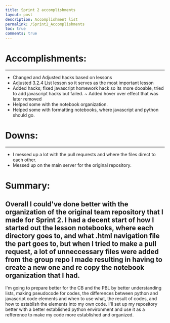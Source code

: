 ```yaml
---
title: Sprint 2 accomplishments
layout: post
description: Accomplishment list
permalink: /Sprint2_Accomplishments
toc: true
comments: true
---
```


# Accomplishments:
---------------------------------------------------
+ Changed and Adjusted hacks based on lessons
+ Adjusted 3.2.4 List lesson so it serves as the most important lesson
+ Added hacks; fixed javascript homework hack so its more dooable, tried to add javascript hacks but failed.
~ Added hover over effect that was later removed
+ Helped some with the notebook organization.
+ Helped some with formatting notebooks, where javascript and python should go.

# Downs:
----------------------------------------------------
- I messed up a lot with the pull requrests and where the files direct to each other.
- Messed up on the main server for the original repository.

# Summary:

Overall I could've done better with the organization of the original team repository that I made for Sprint 2. I had a decent start of how I started out the lesson notebooks, where each directory goes to, and what .html navigation file the part goes to, but when I tried to make a pull request, a lot of unneccessary files were added from the group repo I made resulting in having to create a new one and re copy the notebook organization that I had.
-------------------------------------------------------
I'm going to prepare better for the CB and the PBL by better understanding lists, making pseudocode for codes, the differences between python and javascript code elements and when to use what, the result of codes, and how to establish the elements into my own code. I'll set up my repository better with a better established python environment and use it as a refference to make my code more established and organized.